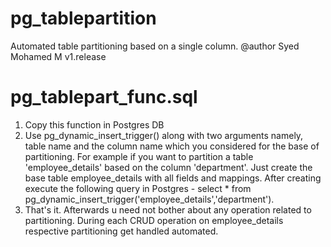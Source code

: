 pg_tablepartition
=================

Automated table partitioning based on a single column.
@author Syed Mohamed M
v1.release


pg_tablepart_func.sql 
=====================

1. Copy this function in Postgres DB
2. Use pg_dynamic_insert_trigger() along with two arguments namely, table name and the column name which you considered for the base of partitioning. For example if you want to partition a table 'employee_details' based on the column 'department'. Just create the base table employee_details with all fields and mappings. After creating execute the following query in Postgres - select * from pg_dynamic_insert_trigger('employee_details','department').
3. That's it. Afterwards u need not bother about any operation related to partitioning. During each CRUD operation on employee_details respective partitioning get handled automated.

